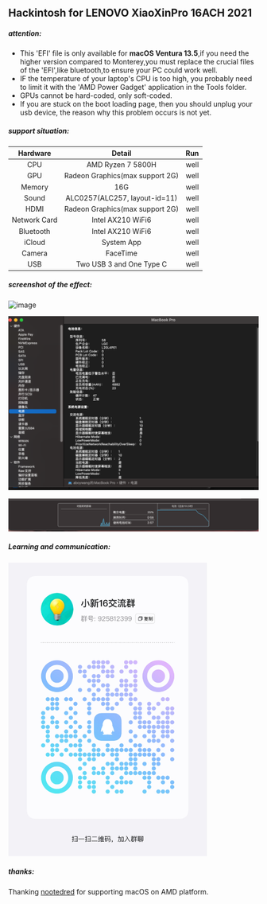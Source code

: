 ## Hackintosh for LENOVO XiaoXinPro 16ACH 2021

##### **attention:**

- This 'EFI' file is only available for **macOS Ventura 13.5**,if you need the higher version compared  to Monterey,you must replace the crucial files of the 'EFI',like bluetooth,to ensure your PC could work well.
- IF the temperature of  your laptop's CPU is too high, you probably need to limit it with the 'AMD Power Gadget' application in the Tools folder.
- GPUs cannot be hard-coded, only soft-coded.
- If you are stuck on the boot loading page, then you should unplug your usb device, the reason why this problem occurs is not yet.

##### support situation:

|   Hardware   |             Detail              | Run  |
| :----------: | :-----------------------------: | :--: |
|     CPU      |        AMD Ryzen 7 5800H        | well |
|     GPU      | Radeon Graphics(max support 2G) | well |
|    Memory    |               16G               | well |
|    Sound     |  ALC0257(ALC257, layout-id=11)  | well |
|     HDMI     | Radeon Graphics(max support 2G) | well |
| Network Card |        Intel AX210 WiFi6        | well |
|  Bluetooth   |        Intel AX210 WiFi6        | well |
|    iCloud    |           System App            | well |
|    Camera    |            FaceTime             | well |
|     USB      |    Two USB 3 and One Type C     | well |

##### screenshot of the effect:

![image](/effect/effect1.png)

![image](/effect/effect2.png)

![image](/effect/effect3.png)

##### Learning and communication:

<img src="QR.png" alt="image" width=400 />

##### thanks:

Thanking [nootedred](https://github.com/ChefKissInc/NootedRed) for supporting macOS on AMD platform.
